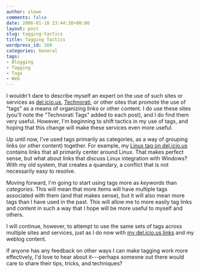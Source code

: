 ```yaml
---
author: slowe
comments: false
date: 2006-01-18 23:44:38+00:00
layout: post
slug: tagging-tactics
title: Tagging Tactics
wordpress_id: 160
categories: General
tags:
- Blogging
- Tagging
- Tags
- Web
---
```


I wouldn't dare to describe myself an expert on the use of such sites or services as [del.icio.us](http://del.icio.us/), [Technorati](http://www.technorati.com/), or other sites that promote the use of "tags" as a means of organizing links or other content. I do use these sites (you'll note the "Technorati Tags" added to each post), and I do find them very useful. However, I'm beginning to shift tactics in my use of tags, and hoping that this change will make these services even more useful.

Up until now, I've used tags primarily as categories, as a way of grouping links (or other content) together. For example, my [Linux tag on del.icio.us](http://del.icio.us/slowe/Linux) contains links that all primarily center around Linux. That makes perfect sense, but what about links that discuss Linux integration with Windows? With my old system, that creates a quandary, a conflict that is not necessarily easy to resolve.

Moving forward, I'm going to start using tags more as _keywords_ than _categories_. This will mean that more items will have multiple tags associated with them (and that makes sense), but it will also mean more tags than I have used in the past. This will allow me to more easily tag links and content in such a way that I hope will be more useful to myself and others.

I will continue, however, to attempt to use the same sets of tags across multiple sites and services, just as I do now with [my del.icio.us links](http://del.icio.us/slowe/) and my weblog content.

If anyone has any feedback on other ways I can make tagging work more effectively, I'd love to hear about it---perhaps someone out there would care to share their tips, tricks, and techniques?
